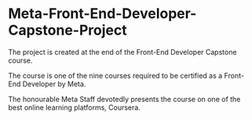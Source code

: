 # Meta-Front-End-Developer-Capstone-Project
The project is created at the end of the Front-End Developer Capstone course. 

The course is one of the nine courses required to be certified as a Front-End Developer by Meta. 

The honourable Meta Staff devotedly presents the course on one of the best online learning platforms, Coursera.
